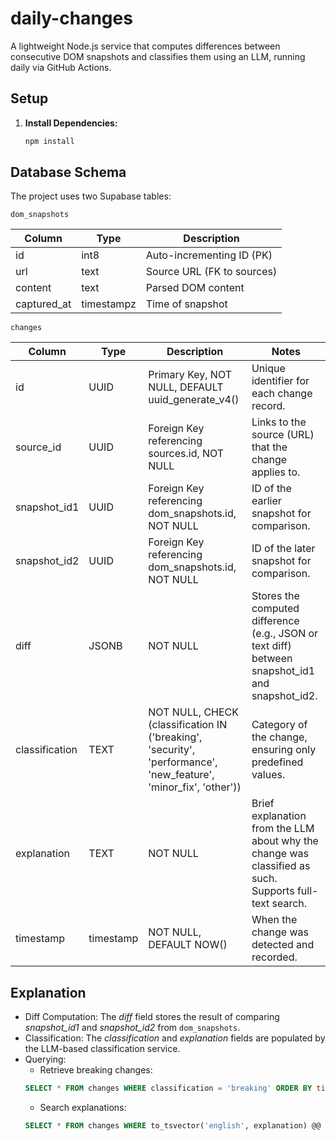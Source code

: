 # daily-changes

A lightweight Node.js service that computes differences between consecutive DOM snapshots and classifies them using an LLM, running daily via GitHub Actions.

## Setup

1. **Install Dependencies:**
   ```bash
   npm install

## Database Schema

The project uses two Supabase tables:

`dom_snapshots`

| Column | Type | Description | 
|--------|------|-------------|
| id     | int8     | Auto-incrementing ID (PK)          |
| url    | text     | Source URL (FK to sources)            |
| content    | text     | Parsed DOM content            |
| captured_at    | timestampz     | Time of snapshot            |

`changes`

| Column | Type | Description | Notes | 
|--------|------|-------------|-------------|
| id     | UUID     | Primary Key, NOT NULL, DEFAULT uuid_generate_v4()          | Unique identifier for each change record.|
| source_id     | UUID     | Foreign Key referencing sources.id, NOT NULL          | Links to the source (URL) that the change applies to.|
| snapshot_id1     | UUID     | Foreign Key referencing dom_snapshots.id, NOT NULL          | ID of the earlier snapshot for comparison.|
| snapshot_id2     | UUID     | Foreign Key referencing dom_snapshots.id, NOT NULL        | ID of the later snapshot for comparison.|
| diff     | JSONB     | NOT NULL        | Stores the computed difference (e.g., JSON or text diff) between snapshot_id1 and snapshot_id2.|
| classification     | TEXT     | NOT NULL, CHECK (classification IN ('breaking', 'security', 'performance', 'new_feature', 'minor_fix', 'other'))        | Category of the change, ensuring only predefined values.|
| explanation     | TEXT     | NOT NULL       | Brief explanation from the LLM about why the change was classified as such. Supports full-text search.|
| timestamp     | timestamp     | NOT NULL, DEFAULT NOW()       | When the change was detected and recorded.|
## Explanation
- Diff Computation: The _diff_ field stores the result of comparing _snapshot_id1_ and _snapshot_id2_ from `dom_snapshots`.
- Classification: The _classification_ and _explanation_ fields are populated by the LLM-based classification service.
- Querying: 
    - Retrieve breaking changes: 
    ```sql
    SELECT * FROM changes WHERE classification = 'breaking' ORDER BY timestamp DESC;
    ```
    - Search explanations:
    ```sql 
    SELECT * FROM changes WHERE to_tsvector('english', explanation) @@ to_tsquery('english', 'security');
    ```

